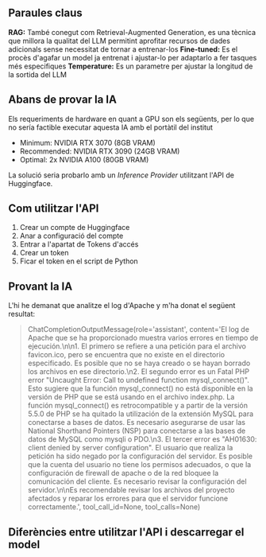## Paraules claus
**RAG:** També conegut com Retrieval-Augmented Generation, es una tècnica que millora la qualitat del LLM permitint aprofitar recursos de dades adicionals sense necessitat de tornar a entrenar-los
**Fine-tuned:** Es el procès d'agafar un model ja entrenat i ajustar-lo per adaptarlo a fer tasques més especifiques
**Temperature:** Es un parametre per ajustar la longitud de la sortida del LLM

## Abans de provar la IA
Els requeriments de hardware en quant a GPU son els següents, per lo que no sería factible executar aquesta IA amb el portàtil del institut
- Minimum: NVIDIA RTX 3070 (8GB VRAM)
- Recommended: NVIDIA RTX 3090 (24GB VRAM)
- Optimal: 2x NVIDIA A100 (80GB VRAM)

La solució seria probarlo amb un *Inference Provider* utilitzant l'API de Huggingface.

## Com utilitzar l'API
1. Crear un compte de Huggingface
2. Anar a configuració del compte
3. Entrar a l'apartat de Tokens d'accés
4. Crear un token
5. Ficar el token en el script de Python

## Provant la IA
L'hi he demanat que analitze el log d'Apache y m'ha donat el següent resultat:
> ChatCompletionOutputMessage(role='assistant', content='El log de Apache que se ha proporcionado muestra varios errores en tiempo de ejecución.\n\n1. El primero se refiere a una petición para el archivo favicon.ico, pero se encuentra que no existe en el directorio especificado. Es posible que no se haya creado o se hayan borrado los archivos en ese directorio.\n2. El segundo error es un Fatal PHP error "Uncaught Error: Call to undefined function mysql_connect()". Esto sugiere que la función mysql_connect() no está disponible en la versión de PHP que se está usando en el archivo index.php. La función mysql_connect() es retrocompatible y a partir de la versión 5.5.0 de PHP se ha quitado la utilización de la extensión MySQL para conectarse a bases de datos. Es necesario asegurarse de usar las National Shorthand Pointers (NSP) para conectarse a las bases de datos de MySQL como mysqli o PDO.\n3. El tercer error es "AH01630: client denied by server configuration". El usuario que realiza la petición ha sido negado por la configuración del servidor. Es posible que la cuenta del usuario no tiene los permisos adecuados, o que la configuración de firewall de apache o de la red bloquee la comunicación del cliente. Es necesario revisar la configuración del servidor.\n\nEs recomendable revisar los archivos del proyecto afectados y reparar los errores para que el servidor funcione correctamente.', tool_call_id=None, tool_calls=None)

## Diferències entre utilitzar l'API i descarregar el model
